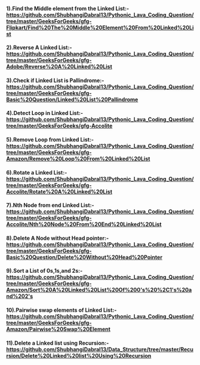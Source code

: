 
#### 1).Find the Middle element from the Linked List:-https://github.com/ShubhangiDabral13/Pythonic_Lava_Coding_Question/tree/master/GeeksForGeeks/gfg-Flipkart/Find%20The%20Middle%20Element%20From%20Linked%20List
#### 2).Reverse A Linked List:-https://github.com/ShubhangiDabral13/Pythonic_Lava_Coding_Question/tree/master/GeeksForGeeks/gfg-Adobe/Reverse%20A%20Linked%20List
#### 3).Check if Linked List is Pallindrome:-https://github.com/ShubhangiDabral13/Pythonic_Lava_Coding_Question/tree/master/GeeksForGeeks/gfg-Basic%20Question/Linked%20List%20Pallindrome
#### 4).Detect Loop in Linked List:-https://github.com/ShubhangiDabral13/Pythonic_Lava_Coding_Question/tree/master/GeeksForGeeks/gfg-Accolite
#### 5).Remove Loop from Linked List:-https://github.com/ShubhangiDabral13/Pythonic_Lava_Coding_Question/tree/master/GeeksForGeeks/gfg-Amazon/Remove%20Loop%20From%20Linked%20List
#### 6).Rotate a Linked List:-https://github.com/ShubhangiDabral13/Pythonic_Lava_Coding_Question/tree/master/GeeksForGeeks/gfg-Accolite/Rotate%20A%20Linked%20List
#### 7).Nth Node from end Linked List:-https://github.com/ShubhangiDabral13/Pythonic_Lava_Coding_Question/tree/master/GeeksForGeeks/gfg-Accolite/Nth%20Node%20From%20End%20Linked%20List
#### 8).Delete A Node without Head pointer:-https://github.com/ShubhangiDabral13/Pythonic_Lava_Coding_Question/tree/master/GeeksForGeeks/gfg-Basic%20Question/Delete%20Without%20Head%20Pointer
#### 9).Sort a List of 0s,1s,and 2s:-https://github.com/ShubhangiDabral13/Pythonic_Lava_Coding_Question/tree/master/GeeksForGeeks/gfg-Amazon/Sort%20A%20Linked%20List%20Of%200's%20%2C1's%20and%202's
#### 10).Pairwise swap elements of Linked List:-https://github.com/ShubhangiDabral13/Pythonic_Lava_Coding_Question/tree/master/GeeksForGeeks/gfg-Amazon/Pairwise%20Swap%20Element
#### 11).Delete a Linked list using Recursion:-https://github.com/ShubhangiDabral13/Data_Structure/tree/master/Recursion/Delete%20Linked%20list%20Using%20Recursion
